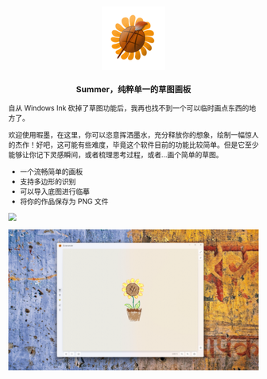 <p align="center">
    <img src="Summer/Assets/Icon/Logo2.png" alt="logo" height="128" width="128"/>
</p>

<h3 align="center">Summer，纯粹单一的草图画板</h3>

自从 Windows Ink 砍掉了草图功能后，我再也找不到一个可以临时画点东西的地方了。

欢迎使用暇墨，在这里，你可以恣意挥洒墨水，充分释放你的想象，绘制一幅惊人的杰作！好吧，这可能有些难度，毕竟这个软件目前的功能比较简单。但是它至少能够让你记下灵感瞬间，或者梳理思考过程，或者...画个简单的草图。

- 一个流畅简单的画板
- 支持多边形的识别
- 可以导入底图进行临摹
- 将你的作品保存为 PNG 文件

<a href="https://apps.microsoft.com/detail/9n409xq59vct?mode=full">
	<img src="https://get.microsoft.com/images/zh-cn%20light.svg" width="200"/>
</a>

![截图](Summer/Assets/Store/screenshot.png)
